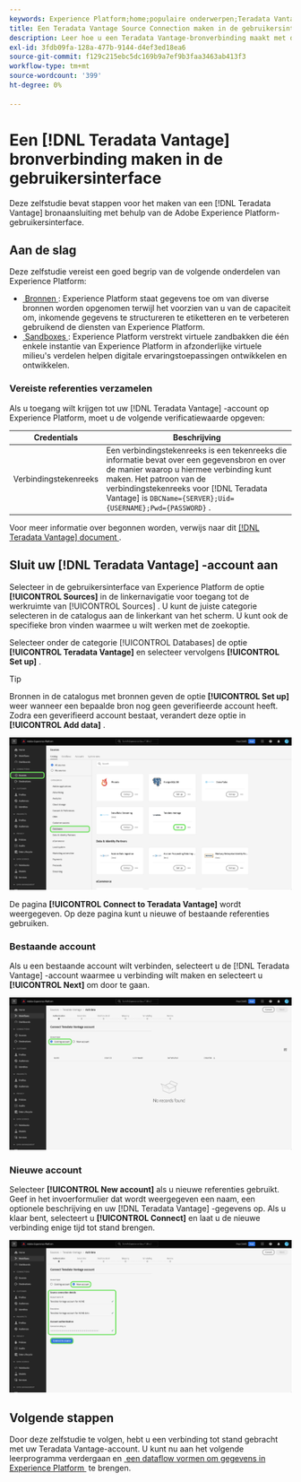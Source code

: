 ```yaml
---
keywords: Experience Platform;home;populaire onderwerpen;Teradata Vantage
title: Een Teradata Vantage Source Connection maken in de gebruikersinterface
description: Leer hoe u een Teradata Vantage-bronverbinding maakt met de Adobe Experience Platform-gebruikersinterface.
exl-id: 3fdb09fa-128a-477b-9144-d4ef3ed18ea6
source-git-commit: f129c215ebc5dc169b9a7ef9b3faa3463ab413f3
workflow-type: tm+mt
source-wordcount: '399'
ht-degree: 0%

---
```


# Een [!DNL Teradata Vantage] bronverbinding maken in de gebruikersinterface

Deze zelfstudie bevat stappen voor het maken van een [!DNL Teradata Vantage] bronaansluiting met behulp van de Adobe Experience Platform-gebruikersinterface.

## Aan de slag

Deze zelfstudie vereist een goed begrip van de volgende onderdelen van Experience Platform:

* [&#x200B; Bronnen &#x200B;](../../../../home.md): Experience Platform staat gegevens toe om van diverse bronnen worden opgenomen terwijl het voorzien van u van de capaciteit om, inkomende gegevens te structureren te etiketteren en te verbeteren gebruikend de diensten van Experience Platform.
* [&#x200B; Sandboxes &#x200B;](../../../../../sandboxes/home.md): Experience Platform verstrekt virtuele zandbakken die één enkele instantie van Experience Platform in afzonderlijke virtuele milieu&#39;s verdelen helpen digitale ervaringstoepassingen ontwikkelen en ontwikkelen.

### Vereiste referenties verzamelen

Als u toegang wilt krijgen tot uw [!DNL Teradata Vantage] -account op Experience Platform, moet u de volgende verificatiewaarde opgeven:

| Credentials | Beschrijving |
| ---------- | ----------- |
| Verbindingstekenreeks | Een verbindingstekenreeks is een tekenreeks die informatie bevat over een gegevensbron en over de manier waarop u hiermee verbinding kunt maken. Het patroon van de verbindingstekenreeks voor [!DNL Teradata Vantage] is `DBCName={SERVER};Uid={USERNAME};Pwd={PASSWORD}` . |

Voor meer informatie over begonnen worden, verwijs naar dit [[!DNL Teradata Vantage]  document &#x200B;](https://docs.teradata.com/r/Teradata-VantageTM-Advanced-SQL-Engine-Security-Administration/July-2021/Setting-Up-the-Administrative-Infrastructure/Controlling-Access-to-the-Operating-System/Working-with-OS-Level-Security-Options).

## Sluit uw [!DNL Teradata Vantage] -account aan

Selecteer in de gebruikersinterface van Experience Platform de optie **[!UICONTROL Sources]** in de linkernavigatie voor toegang tot de werkruimte van [!UICONTROL Sources] . U kunt de juiste categorie selecteren in de catalogus aan de linkerkant van het scherm. U kunt ook de specifieke bron vinden waarmee u wilt werken met de zoekoptie.

Selecteer onder de categorie [!UICONTROL Databases] de optie **[!UICONTROL Teradata Vantage]** en selecteer vervolgens **[!UICONTROL Set up]** .

>[!TIP]
>
>Bronnen in de catalogus met bronnen geven de optie **[!UICONTROL Set up]** weer wanneer een bepaalde bron nog geen geverifieerde account heeft. Zodra een geverifieerd account bestaat, verandert deze optie in **[!UICONTROL Add data]** .

![&#x200B; de broncatalogus met de geselecteerde bron van de Vantage van Teradata.](../../../../images/tutorials/create/teradata/catalog.png)

De pagina **[!UICONTROL Connect to Teradata Vantage]** wordt weergegeven. Op deze pagina kunt u nieuwe of bestaande referenties gebruiken.

### Bestaande account

Als u een bestaande account wilt verbinden, selecteert u de [!DNL Teradata Vantage] -account waarmee u verbinding wilt maken en selecteert u **[!UICONTROL Next]** om door te gaan.

![&#x200B; de bestaande rekeningenpagina in de bronwerkruimte.](../../../../images/tutorials/create/teradata/existing.png)

### Nieuwe account

Selecteer **[!UICONTROL New account]** als u nieuwe referenties gebruikt. Geef in het invoerformulier dat wordt weergegeven een naam, een optionele beschrijving en uw [!DNL Teradata Vantage] -gegevens op. Als u klaar bent, selecteert u **[!UICONTROL Connect]** en laat u de nieuwe verbinding enige tijd tot stand brengen.

![&#x200B; de nieuwe interface van de rekeningsverwezenlijking in de bronwerkruimte.](../../../../images/tutorials/create/teradata/new.png)

## Volgende stappen

Door deze zelfstudie te volgen, hebt u een verbinding tot stand gebracht met uw Teradata Vantage-account. U kunt nu aan het volgende leerprogramma verdergaan en [&#x200B; een dataflow vormen om gegevens in Experience Platform &#x200B;](../../dataflow/databases.md) te brengen.

